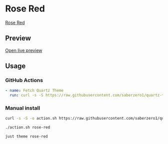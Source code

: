 # Rose Red

[Rose Red](https://github.com/tu2-atmanand)

## Preview

[Open live preview](https://quartz-themes.github.io/rose-red/)

## Usage

### GitHub Actions

```yaml
- name: Fetch Quartz Theme
  run: curl -s -S https://raw.githubusercontent.com/saberzero1/quartz-themes/master/action.sh | bash -s -- rose-red
```

### Manual install

```bash
curl -s -S -o action.sh https://raw.githubusercontent.com/saberzero1/quartz-themes/master/action.sh

./action.sh rose-red
```

```bash
just theme rose-red
```

